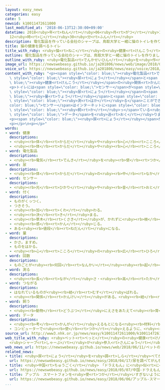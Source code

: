 ```yaml
---
layout: easy_news
categories: easy
cate: 5
newsid: k10011472611000
last_modified_at: '2018-06-13T12:30:00+09:00'
datetime: 2018<ruby>年<rt>ねん</rt></ruby>06<ruby>月<rt>がつ</rt></ruby>13<ruby>日<rt>にち</rt></ruby>
  12<ruby>時<rt>じ</rt></ruby>30<ruby>分<rt>ふん</rt></ruby>
description: 電化製品を作っている会社のシャープは、鳥取大学と一緒に猫のトイレを作りました。
title: 猫の健康を調べるトイレ
title_with_ruby: <ruby>猫<rt>ねこ</rt></ruby>の<ruby>健康<rt>けんこう</rt></ruby>を<ruby>調<rt>しら</rt></ruby>べるトイレ
outline: 電化製品を作っている会社のシャープは、鳥取大学と一緒に猫のトイレを作りました。
outline_with_ruby: <ruby>電化製品<rt>でんかせいひん</rt></ruby>を<ruby>作<rt>つく</rt></ruby>っている<ruby>会社<rt>かいしゃ</rt></ruby>のシャープは、<ruby>鳥取<rt>とっとり</rt></ruby><ruby>大学<rt>だいがく</rt></ruby>と<ruby>一緒<rt>いっしょ</rt></ruby>に<ruby>猫<rt>ねこ</rt></ruby>のトイレを<ruby>作<rt>つく</rt></ruby>りました。
image_url: https://newswebeasy.github.io/ja201806/news/web/image/2018/06/11/K10011472611_1806111553_1806111639_01_03.jpg
voice_url: https://newswebeasy.github.io/ja201806/news/easy/voice/2018/06/13/k10011472611000.mp4
content_with_ruby: "<p><span style=\"color: blue;\"><ruby>電化製品<rt>でんかせいひん</rt></ruby></span>を<ruby>作<rt>つく</rt></ruby>っている<ruby>会社<rt>かいしゃ</rt></ruby>のシャープは、<ruby>鳥取<rt>とっとり</rt></ruby><ruby>大学<rt>だいがく</rt></ruby>と<ruby>一緒<rt>いっしょ</rt></ruby>に<ruby>猫<rt>ねこ</rt></ruby>のトイレを<ruby>作<rt>つく</rt></ruby>りました。<ruby>鳥取<rt>とっとり</rt></ruby><ruby>大学<rt>だいがく</rt></ruby>は<ruby>猫<rt>ねこ</rt></ruby>の<span\
  \ style=\"color: blue;\"><ruby>尿<rt>にょう</rt></ruby></span>と<span style=\"color:\
  \ blue;\"><ruby>健康<rt>けんこう</rt></ruby></span>の<ruby>関係<rt>かんけい</rt></ruby>を<ruby>研究<rt>けんきゅう</rt></ruby>しています。</p>\n\
  <p>トイレには<span style=\"color: blue;\">センサー</span>が<span style=\"color: blue;\">つい</span>ていて、<ruby>猫<rt>ねこ</rt></ruby>の<ruby>体<rt>からだ</rt></ruby>の<ruby>重<rt>おも</rt></ruby>さや<span\
  \ style=\"color: blue;\"><ruby>尿<rt>にょう</rt></ruby></span>の<span style=\"color:\
  \ blue;\"><ruby>量<rt>りょう</rt></ruby></span>と<span style=\"color: blue;\"><ruby>回数<rt>かいすう</rt></ruby></span>、トイレにいた<ruby>時間<rt>じかん</rt></ruby>を<span\
  \ style=\"color: blue;\"><ruby>測<rt>はか</rt></ruby>る</span>ことができます。<span style=\"\
  color: blue;\">センサー</span>はインターネットに<span style=\"color: blue;\">つながっ</span>ていて、<ruby>猫<rt>ねこ</rt></ruby>を<span\
  \ style=\"color: blue;\"><ruby>飼<rt>か</rt></ruby>っ</span>ている<ruby>人<rt>ひと</rt></ruby>のスマートフォンに<span\
  \ style=\"color: blue;\">データ</span>を<ruby>送<rt>おく</rt></ruby>ります。</p>\n<p>このトイレは<ruby>来月<rt>らいげつ</rt></ruby>から<ruby>売<rt>う</rt></ruby>り<ruby>始<rt>はじ</rt></ruby>めます。トイレの<ruby>値段<rt>ねだん</rt></ruby>は２<ruby>万<rt>まん</rt></ruby>５０００<ruby>円<rt>えん</rt></ruby>ぐらいで、スマートフォンのアプリは１か<ruby>月<rt>げつ</rt></ruby>３００<ruby>円<rt>えん</rt></ruby>で<ruby>利用<rt>りよう</rt></ruby>できます。</p>\n\
  <p><span style=\"color: blue;\"><ruby>尿<rt>にょう</rt></ruby></span>がとても<ruby>少<rt>すく</rt></ruby>なくなったり、トイレにいる<ruby>時間<rt>じかん</rt></ruby>が<ruby>長<rt>なが</rt></ruby>くなった<ruby>場合<rt>ばあい</rt></ruby>は、<ruby>猫<rt>ねこ</rt></ruby>を<ruby>病院<rt>びょういん</rt></ruby>に<ruby>連<rt>つ</rt></ruby>れて<ruby>行<rt>い</rt></ruby>くことを<ruby>考<rt>かんが</rt></ruby>えてほしいと<ruby>会社<rt>かいしゃ</rt></ruby>は<ruby>言<rt>い</rt></ruby>っています。</p>\n\
  <p></p>\n<p></p>"
words:
- word: 健康
  descriptions:
  - <ruby><rb>体</rb><rt>からだ</rt></ruby>や<ruby><rb>心</rb><rt>こころ</rt></ruby>に<ruby><rb>悪</rb><rt>わる</rt></ruby>いところがなく、<ruby><rb>元気</rb><rt>げんき</rt></ruby>なようす。
  - <ruby><rb>体</rb><rt>からだ</rt></ruby>や<ruby><rb>心</rb><rt>こころ</rt></ruby>のぐあい。
- word: 電化製品
  descriptions:
  - <ruby><rb>電気</rb><rt>でんき</rt></ruby>を<ruby><rb>使</rb><rt>つか</rt></ruby>って、はたらかせる<ruby><rb>機械</rb><rt>きかい</rt></ruby>。<ruby><rb>電気冷蔵庫</rb><rt>でんきれいぞうこ</rt></ruby>・<ruby><rb>電気洗濯機</rb><rt>でんきせんたくき</rt></ruby>など。
- word: 尿
  descriptions:
  - <ruby><rb>体</rb><rt>からだ</rt></ruby>の<ruby><rb>中</rb><rt>なか</rt></ruby>のいらなくなった<ruby><rb>水分</rb><rt>すいぶん</rt></ruby>や<ruby><rb>物質</rb><rt>ぶっしつ</rt></ruby>が、<ruby><rb>体外</rb><rt>たいがい</rt></ruby>に<ruby><rb>出</rb><rt>だ</rt></ruby>されるもの。<ruby><rb>小便</rb><rt>しょうべん</rt></ruby>。おしっこ。
- word: センサー
  descriptions:
  - <ruby><rb>光</rb><rt>ひかり</rt></ruby>や<ruby><rb>音</rb><rt>おと</rt></ruby>、<ruby><rb>温度</rb><rt>おんど</rt></ruby>などに<ruby><rb>反応</rb><rt>はんのう</rt></ruby>して、<ruby><rb>電気的</rb><rt>でんきてき</rt></ruby>な<ruby><rb>信号</rb><rt>しんごう</rt></ruby>を<ruby><rb>送</rb><rt>おく</rt></ruby>る<ruby><rb>装置</rb><rt>そうち</rt></ruby>。
- word: 付く
  descriptions:
  - ものがくっつく。
  - つきそう。
  - <ruby><rb>加</rb><rt>くわ</rt></ruby>わる。
  - <ruby><rb>決</rb><rt>き</rt></ruby>まる。
  - <ruby><rb>草木</rb><rt>くさき</rt></ruby>が、かれずに<ruby><rb>根</rb><rt>ね</rt></ruby>をおろす。
  - <ruby><rb>感</rb><rt>かん</rt></ruby>じる。
  - ある<ruby><rb>値段</rb><rt>ねだん</rt></ruby>になる。
- word: 量
  descriptions:
  - かさ。ますめ。
  - ものをはかる。
  - <ruby><rb>心</rb><rt>こころ</rt></ruby>の<ruby><rb>広</rb><rt>ひろ</rt></ruby>さ。<ruby><rb>能力</rb><rt>のうりょく</rt></ruby>の<ruby><rb>大</rb><rt>おお</rt></ruby>きさ。
- word: 回数
  descriptions:
  - ものごとが<ruby><rb>何回</rb><rt>なんかい</rt></ruby><ruby><rb>起</rb><rt>お</rt></ruby>こったか、<ruby><rb>行</rb><rt>おこな</rt></ruby>われたかという<ruby><rb>数</rb><rt>かず</rt></ruby>。
- word: 測る
  descriptions:
  - <ruby><rb>長</rb><rt>なが</rt></ruby>さ・<ruby><rb>高</rb><rt>たか</rt></ruby>さ・<ruby><rb>深</rb><rt>ふか</rt></ruby>さ・<ruby><rb>広</rb><rt>ひろ</rt></ruby>さなどを<ruby><rb>調</rb><rt>しら</rt></ruby>べる。
- word: つながる
  descriptions:
  - はなれているものが<ruby><rb>結</rb><rt>むす</rt></ruby>ばれる。
  - <ruby><rb>関係</rb><rt>かんけい</rt></ruby>がある。<ruby><rb>結</rb><rt>むす</rt></ruby>びつく。
- word: 飼う
  descriptions:
  - <ruby><rb>動物</rb><rt>どうぶつ</rt></ruby>にえさをあたえて<ruby><rb>育</rb><rt>そだ</rt></ruby>てる。
- word: データ
  descriptions:
  - <ruby><rb>考</rb><rt>かんが</rt></ruby>えるもとになる<ruby><rb>材料</rb><rt>ざいりょう</rt></ruby>や<ruby><rb>事実</rb><rt>じじつ</rt></ruby>。
  - コンピューターで<ruby><rb>使</rb><rt>つか</rt></ruby>えるように、<ruby><rb>数字</rb><rt>すうじ</rt></ruby>や<ruby><rb>記号</rb><rt>きごう</rt></ruby>に<ruby><rb>置</rb><rt>お</rt></ruby>きかえられた<ruby><rb>資料</rb><rt>しりょう</rt></ruby>。
source_url: http://www3.nhk.or.jp/news/easy/k10011472611000/k10011472611000.html
web_title_with_ruby: <ruby>ペット<rt>ぺっと</rt></ruby>の<ruby>健康<rt>けんこう</rt></ruby><ruby>管理<rt>かんり</rt></ruby>もＩｏＴで
  <ruby>シャープ<rt>しゃーぷ</rt></ruby>が<ruby>参入<rt>さんにゅう</rt></ruby>
web_news_url: https://newswebeasy.github.io/news/web/2018/06/11/ペットの健康管理もIoTで-シャープが参入
related_news:
- title: <ruby>尿<rt>にょう</rt></ruby>を<ruby>調<rt>しら</rt></ruby>べてがんを<ruby>見<rt>み</rt></ruby>つける　<ruby>世界<rt>せかい</rt></ruby>で<ruby>初<rt>はじ</rt></ruby>めての<ruby>実験<rt>じっけん</rt></ruby>
  url: https://newswebeasy.github.io/news/easy/2018/04/17/尿を調べてがんを見つける-世界で初めての実験
- title: <ruby>中国<rt>ちゅうごく</rt></ruby>　「ドラえもん」に<ruby>似<rt>に</rt></ruby>たキャラクターの<ruby>商標登録<rt>しょうひょうとうろく</rt></ruby>はだめ
  url: https://newswebeasy.github.io/news/easy/2018/05/07/中国-ドラえもんに似たキャラクターの商標登録はだめ
- title: アップル　スマートフォンを<ruby>使<rt>つか</rt></ruby>いすぎないようにする<ruby>機能<rt>きのう</rt></ruby>
  url: https://newswebeasy.github.io/news/easy/2018/06/06/アップル-スマートフォンを使いすぎないようにする機能
...
```


